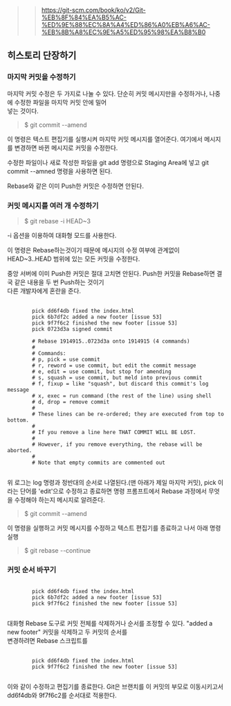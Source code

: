 >> https://git-scm.com/book/ko/v2/Git-%EB%8F%84%EA%B5%AC-%ED%9E%88%EC%8A%A4%ED%86%A0%EB%A6%AC-%EB%8B%A8%EC%9E%A5%ED%95%98%EA%B8%B0

## 히스토리 단장하기
### 마지막 커밋을 수정하기
마지막 커밋 수정은 두 가지로 나눌 수 있다. 단순히 커밋 메시지만을 수정하거나, 나중에 수정한 파일을 마지막 커밋 안에 밀어<br> 넣는 것이다.

> $ git commit --amend

이 명령은 텍스트 편집기를 실행시켜 마지막 커밋 메시지를 열어준다. 여기에서 메시지를 변경하면 바뀐 메시지로 커밋을 수정한다.

수정한 파일이나 새로 작성한 파일을 git add 명령으로 Staging Area에 넣고 git commit --amned 명령을 사용하면 된다.

Rebase와 같은 이미 Push한 커밋은 수정하면 안된다.

### 커밋 메시지를 여러 개 수정하기
> $ git rebase -i HEAD~3

-i 옵션을 이용하여 대화형 모드를 사용한다.

이 명령은 Rebase하는것이기 때문에 메시지의 수정 여부에 관계없이 HEAD~3..HEAD 범위에 있는 모든 커밋을 수정한다. 

중앙 서버에 이미 Push한 커밋은 절대 고치면 안된다. Push한 커밋을 Rebase하면 결국 같은 내용을 두 번 Push하는 것이기<br> 다른 개발자에게 혼란을 준다.

<pre>
    <code>
        pick dd6f4db fixed the index.html
        pick 6b7df2c added a new footer [issue 53]
        pick 9f7f6c2 finished the new footer [issue 53]
        pick 0723d3a signed commit

        # Rebase 1914915..0723d3a onto 1914915 (4 commands)
        #
        # Commands:
        # p, pick = use commit
        # r, reword = use commit, but edit the commit message
        # e, edit = use commit, but stop for amending
        # s, squash = use commit, but meld into previous commit
        # f, fixup = like "squash", but discard this commit's log message
        # x, exec = run command (the rest of the line) using shell
        # d, drop = remove commit
        #
        # These lines can be re-ordered; they are executed from top to bottom.
        #
        # If you remove a line here THAT COMMIT WILL BE LOST.
        #
        # However, if you remove everything, the rebase will be aborted.
        #
        # Note that empty commits are commented out
    </code>
</pre>
위 로그는 log 명령과 정반대의 순서로 나열된다.(맨 아래가 제일 마지막 커밋), pick 이라는 단어를 'edit'으로 수정하고 종료하면 명령 프롬프트에서 Rebase 과정에서 무엇을 수정해야 하는지 메시지로 알려준다. 

> $ git commit --amend

이 명령을 실행하고 커밋 메시지를 수정하고 텍스트 편집기를 종료하고 나서 아래 명령 실행

> $ git rebase --continue

### 커밋 순서 바꾸기
<pre>
    <code>
        pick dd6f4db fixed the index.html
        pick 6b7df2c added a new footer [issue 53]
        pick 9f7f6c2 finished the new footer [issue 53]
    </code>
</pre>
대화형 Rebase 도구로 커밋 전체를 삭제하거나 순서를 조정할 수 있다. "added a new footer" 커밋을 삭제하고 두 커밋의 순서를<br> 변경하려면 Rebase 스크립트를
<pre>
    <code>
        pick dd6f4db fixed the index.html
        pick 9f7f6c2 finished the new footer [issue 53]
    </code>
</pre>

이와 같이 수정하고 편집기를 종료한다. Git은 브랜치를 이 커밋의 부모로 이동시키고서 dd6f4db와 9f7f6c2를 순서대로 적용한다. 
